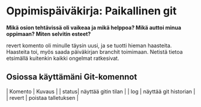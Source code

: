 # Oppimispäiväkirja: Paikallinen git

__Mikä osion tehtävissä oli vaikeaa ja mikä helppoa? Mikä auttoi minua oppimaan? Miten selvitin esteet?__

revert komento oli minulle täysin uusi, ja se tuotti hieman haasteita. Haasteita toi, myös saada päiväkirjan branchit toimimaan. Netistä tietoa etsimällä kuitenkin kaikki ongelmat ratkesivat.

## Osiossa käyttämäni Git-komennot

| Komento | Kuvaus |
| status| näyttää gitin tilan |
| log | näyttää git historian |
| revert | poistaa talletuksen |